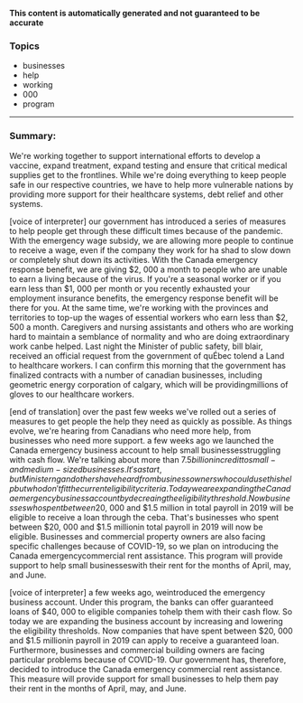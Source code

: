 **This content is automatically generated and not guaranteed to be accurate**

### Topics

- businesses
- help
- working
- 000
- program

---

### Summary:



We're working together to support international efforts to develop a vaccine, expand treatment, expand testing and ensure that critical medical supplies get to the frontlines.
While we're doing everything to keep people safe in our respective countries, we have to help more vulnerable nations by providing more support for their healthcare systems, debt relief and other systems.
 

[voice of interpreter] our government has introduced a series of measures to help people get through these difficult times because of the pandemic.
With the emergency wage subsidy, we are allowing more people to continue to receive a wage, even if the company they work for ha shad to slow down or completely shut down its activities.
With the Canada emergency response benefit, we are giving $2, 000 a month to people who are unable to earn a living because of the virus.
If you're a seasonal worker or if you earn less than $1, 000 per month or you recently exhausted your employment insurance benefits, the emergency response benefit will be there for you.
At the same time, we're working with the provinces and territories to top-up the wages of essential workers who earn less than $2, 500 a month.
Caregivers and nursing assistants and others who are working hard to maintain a semblance of normality and who are doing extraordinary work canbe helped.
Last night the Minister of public safety, bill blair, received an official request from the government of quÉbec tolend a Land to healthcare workers.
I can confirm this morning that the government has finalized contracts with a number of canadian businesses, including geometric energy corporation of calgary, which will be providingmillions of gloves to our healthcare workers.


[end of translation] over the past few weeks we've rolled out a series of measures to get people the help they need as quickly as possible.
As things evolve, we're hearing from Canadians who need more help, from businesses who need more support.
a few weeks ago we launched the Canada emergency business account to help small businessesstruggling with cash flow.
We're talking about more than $7.5 billion in credit to small-and medium-sized businesses.
It's a start, but Minister ng and others have heard from business owners who could use this help but who don't fit the current eligibility criteria.
Today we are expanding the Canada emergency business account by decreaing the eligibility threshold.
Now businesses who spent between$20, 000 and $1.5 million in total payroll in 2019 will be eligible to receive a loan through the ceba.
That's businesses who spent between $20, 000 and $1.5 millionin total payroll in 2019 will now be eligible.
Businesses and commercial property owners are also facing specific challenges because of COVID-19, so we plan on introducing the Canada emergencycommercial rent assistance.
This program will provide support to help small businesseswith their rent for the months of April, may, and June.
 

[voice of interpreter] a few weeks ago, weintroduced the emergency business account.
Under this program, the banks can offer guaranteed loans of $40, 000 to eligible companies tohelp them with their cash flow.
So today we are expanding the business account by increasing and lowering the eligibility thresholds.
Now companies that have spent between $20, 000 and $1.5 millionin payroll in 2019 can apply to receive a guaranteed loan.
Furthermore, businesses and commercial building owners are facing particular problems because of COVID-19. Our government has, therefore, decided to introduce the Canada emergency commercial rent assistance.
This measure will provide support for small businesses to help them pay their rent in the months of April, may, and June.